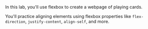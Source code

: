 In this lab, you'll use flexbox to create a webpage of playing cards.

You'll practice aligning elements using flexbox properties like `flex-direction`, `justify-content`, `align-self`, and more.